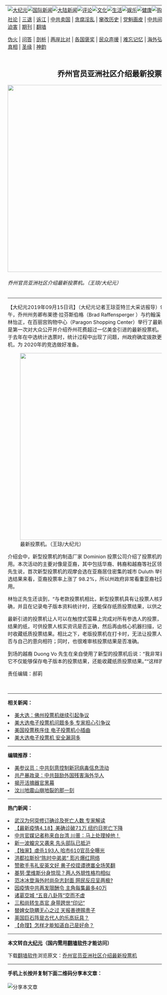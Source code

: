 <a name="1" id="1" target="_blank"></a><span id="1"></span>
<table align=center border="0"><tr><td colspan="2" VALIGN=TOP><a href="https://github.com/fibru2198/djy/blob/master/gb/nsc413.md#1"><img src="https://raw.githubusercontent.com/fibru2198/www/master/t/djy/1.jpg" title="大纪元"></a><a href="https://github.com/fibru2198/djy/blob/master/gb/n24hr.md#1"><img src="https://raw.githubusercontent.com/fibru2198/www/master/t/djy/3.jpg" title="国际新闻"></a><a href="https://github.com/fibru2198/djy/blob/master/gb/nsc413.md#1"><img src="https://raw.githubusercontent.com/fibru2198/www/master/t/djy/4.jpg" title="大陆新闻"></a><a href="https://github.com/fibru2198/djy/blob/master/gb/news392.md#1"><img src="https://raw.githubusercontent.com/fibru2198/www/master/t/djy/5.jpg" title="评论"></a><a href="https://github.com/fibru2198/djy/blob/master/gb/news2007.md#1"><img src="https://raw.githubusercontent.com/fibru2198/www/master/t/djy/6.jpg" title="文化"></a><a href="https://github.com/fibru2198/djy/blob/master/gb/news2008.md#1"><img src="https://raw.githubusercontent.com/fibru2198/www/master/t/djy/7.jpg" title="生活"></a><a href="https://github.com/fibru2198/djy/blob/master/gb/ncyule.md#1"><img src="https://raw.githubusercontent.com/fibru2198/www/master/t/djy/8.jpg" title="娱乐"></a><a href="https://github.com/fibru2198/djy/blob/master/gb/nsc1002.md#1"><img src="https://raw.githubusercontent.com/fibru2198/www/master/t/djy/9.jpg" title="健康"><a href="https://www.youlucky.com"><img src="https://raw.githubusercontent.com/fibru2198/www/master/t/djy/10.jpg" title="购物"></a><a href="https://donate.epochtimes.com/?utm_medium=epochtimes&utm_source=referral&utm_campaign=donate_button_djyarticleheader"><img src="https://raw.githubusercontent.com/fibru2198/www/master/t/djy/12.jpg" title="捐款"></a></td></tr>
<tr><td colspan="2" VALIGN=TOP><a target="_blank" href="https://github.com/fibru2198/djy/blob/master/gb/9p.md#1">社论</a> | <a target="_blank" href="https://github.com/fibru2198/djy/blob/master/gb/nf5657.md#1">三退</a> | <a target="_blank" href="https://github.com/fibru2198/djy/blob/master/gb/nf6124.md#1">诉江</a> | <a target="_blank" href="https://github.com/fibru2198/djy/blob/master/gb/nf1176117.md#1">中共卖国</a> | <a target="_blank" href="https://github.com/fibru2198/djy/blob/master/gb/nf5773.md#1">贪腐淫乱</a> | <a target="_blank" href="https://github.com/fibru2198/djy/blob/master/gb/nf1176115.md#1">窜改历史</a> | <a target="_blank" href="https://github.com/fibru2198/djy/blob/master/gb/nf1176107.md#1">党魁画皮</a> | <a target="_blank" href="https://github.com/fibru2198/djy/blob/master/gb/nf1320400.md#1">中共间谍</a> | <a target="_blank" href="https://github.com/fibru2198/djy/blob/master/gb/nf1176114.md#1">破坏传统</a> | <a target="_blank" href="https://github.com/fibru2198/ntdtv/blob/master/gb/prog447_1.md#1">恶贯满盈</a> | <a target="_blank" href="https://github.com/fibru2198/djy/blob/master/gb/ncid278.md#1">人权</a> | <a target="_blank" href="https://github.com/fibru2198/djy/blob/master/gb/nf1176111.md#1">迫害</a> | <a target="_blank" href="https://gitlab.com/szzdlab/mh-qikan/blob/master/README.md#1">期刊</a> | <a target="_blank" href="https://github.com/fibru2198/www/blob/master/README.md?zsrh#8">翻墙</a></p><p><a target="_blank" href="https://github.com/fibru2198/djy/blob/master/gb/nf5562.md#1">伪火</a> | <a target="_blank" href="https://github.com/fibru2198/djy/blob/master/gb/nf4378.md#1">问答</a> | <a target="_blank" href="https://github.com/fibru2198/djy/blob/master/gb/nf5792.md#1">剖析</a> | <a target="_blank" href="https://github.com/fibru2198/djy/blob/master/gb/nf5735.md#1">两岸比对</a> | <a target="_blank" href="https://github.com/fibru2198/djy/blob/master/gb/nf6119.md#1">各国褒奖</a> | <a target="_blank" href="https://github.com/fibru2198/djy/blob/master/gb/nf6120.md#1">民众声援</a> | <a target="_blank" href="https://github.com/fibru2198/djy/blob/master/gb/nf1188594.md#1">难忘记忆</a> | <a target="_blank" href="https://github.com/fibru2198/djy/blob/master/gb/nf3180.md#1">海外弘传</a> | <a target="_blank" href="https://github.com/fibru2198/djy/blob/master/gb/nf5410.md#1">万人上访</a> | <a target="_blank" href="https://github.com/fibru2198/ntdtv/blob/master/gb/prog1530_1.md#1">和平抗议</a> | <a target="_blank" href="https://github.com/fibru2198/djy/blob/master/gb/nf4386.md#1">支持</a> | <a target="_blank" href="https://github.com/fibru2198/djy/blob/master/gb/nf4389.md#1">真相</a> | <a target="_blank" href="https://github.com/fibru2198/djy/blob/master/gb/nf5790.md#1">圣缘</a> | <a target="_blank" href="https://github.com/fibru2198/djy/blob/master/gb/nf4786.md#1">神韵</a></td></tr>
<tr><td VALIGN=TOP width="626"><h2 align=center>乔州官员亚洲社区介绍最新投票机</h2>
<img width="600" src="https://i.epochtimes.com/assets/uploads/2019/09/3-9-600x400.jpg" />
<h6>乔州官员亚洲社区介绍最新投票机。（王琼/大纪元）
</h6>
<hr>
	<p>【大纪元2019年09月15日讯】（大纪元记者王琼亚特兰大采访报导）9月10日（星期二）下午，乔州州务卿布莱德·拉芬斯伯格（Brad Raffensperger ）与约翰溪（Johns Creek）市议员林怡正，在百丽宫购物中心（Paragon Shopping Center）举行了最新<ahref="https://github.com/fibru2198/djy/blob/master/gb/tag/%E6%8A%95%E7%A5%A8%E6%9C%BA.md#1">投票机</a>介绍会。本次活动是第一次对大众公开并介绍乔州花费超过一亿美金引进的最新投票机。市议员林怡正介绍说，由于去年在中选统计选票时，统计过程中出现了问题，州政府确定拨款更新已有 17 年历史的投票机，为 2020年的竞选做好准备。</p>
<figure id="attachment_11521405" style="width: 600px" class="wp-caption aligncenter"><ahref="https://i.epochtimes.com/assets/uploads/2019/09/2-14-e1568477973649.jpg"><img class="size-large wp-image-11521405" src="https://i.epochtimes.com/assets/uploads/2019/09/2-14-600x450.jpg" alt="" width="600" b="450" /></a><figcaption class="wp-caption-text">最新<ahref="https://github.com/fibru2198/djy/blob/master/gb/tag/%E6%8A%95%E7%A5%A8%E6%9C%BA.md#1">投票机</a>。（王琼/大纪元）</figcaption></figure>
<p>介绍会中，新型投票机的制造厂家 Dominion 投票公司介绍了投票机的使用，同时让到场观众试用。本次活动的主要对像是亚裔，其中包括华裔、韩裔和越裔等社区领袖都有到场观摩。林怡正先生说，首次新型投票机的观摩会选在亚裔居住密集的城市 Duluth 举行是因为从 2018 年的中选结果来看，亚裔投票率上涨了 98.2%，所以州政府非常看重亚裔社区是否熟悉新投票机的使用。</p>
<p>林怡正先生还谈到，“与老款投票机相比，新型投票机具有让投票人核实自己的选票结果是否正确，并且在记录电子版本资料统计时，还能保存纸质投票结果，以供之后核实投票资料使用。”</p>
<p>最新引进的投票机让人可以在触控式萤幕上完成对所有参选人的投票，然后列印出一张记录投票结果的纸，可供投票人核实资讯是否正确，然后再由核心机器扫描，记录电子版本投票结果，同时收藏纸质投票结果。相比之下，老版投票机在打卡时，无法让投票人自己核实所记录的结果是否与自己的意向相符；同时，也很难审核投票结果是否准确。</p>
<p>到场的越裔 Duong Vo 先生在亲自使用了新型的投票机后说：“我非常喜欢这台新型的投票机，它不仅能够保存电子版本的投票结果，还能收藏纸质投票结果。”“这样的投票结果更有保障。” ◇</p>
<p>责任编辑：郝莉</p>
<p>&nbsp;</p>
	
<hr>


<strong>相关新闻：</strong>
<li><a href="https://github.com/fibru2198/djy/blob/master/gb/4/11/2/n706390.md#1">美大选：佛州投票机继续引起争议</a></li>
<li><a href="https://github.com/fibru2198/djy/blob/master/gb/6/10/26/n1499345.md#1">美大选电子投票机问题多多 专家担心引争议</a></li>
<li><a href="https://github.com/fibru2198/djy/blob/master/gb/6/11/8/n1514692.md#1">美国投票秩序佳 电子投票机小插曲</a></li>
<li><a href="https://github.com/fibru2198/djy/blob/master/gb/12/10/24/n3712861.md#1">美大选电子投票机 安全漏洞多</a></li>
<hr>


<strong>编辑推荐：</strong>
<li><a href="https://github.com/onzhi266/djy/blob/master/gb/20/2/22/n11887949.md#1">美参议员：中共刻意控制新冠病毒信息流动</a></li>
<li><a href="https://github.com/tsiac2612/djy/blob/master/gb/19/3/27/n11142951.md#1" target="_blank">共产暴政录：中共鼓励外国残害海外华人</a></li><li><a href="https://github.com/fibru2198/djy/blob/master/gb/10/4/19/n2881569.md?dfh#1" target="_blank">揭开活摘器官黑幕</a></li><li><a href="https://github.com/tsiac2612/djy/blob/master/gb/19/5/22/n11273123.md#1" target="_blank">汶川地震山崩地裂的那一刻</a></li>
<hr>

<strong>热门新闻：</strong>
<li><a href="https://github.com/fibru2198/djy/blob/master/gb/20/4/17/n12038426.md#1">武汉为何突修订确诊及死亡人数 专家解读</a></li>
<li><a href="https://github.com/fibru2198/djy/blob/master/gb/20/4/17/n12040446.md#1">【最新疫情4.18】美确诊破71万 纽约日死亡下降</a></li>
<li><a href="https://github.com/fibru2198/djy/blob/master/gb/20/4/18/n12041315.md#1">中共官媒记者称来自台湾 川普：马上处理掉他！</a></li>
<li><a href="https://github.com/fibru2198/djy/blob/master/gb/20/4/17/n12039388.md#1">新一波蝗灾又袭来 先头部队已抵沪</a></li>
<li><a href="https://github.com/fibru2198/djy/blob/master/gb/20/4/15/n12031411.md#1">【独家】虐杀193人 哈市610官员全曝光</a></li>
<li><a href="https://github.com/fibru2198/djy/blob/master/gb/20/4/16/n12037498.md#1">洪都拉斯扮“陈时中弟弟” 影片爆红网络</a></li>
<li><a href="https://github.com/fibru2198/djy/blob/master/gb/20/4/15/n12033483.md#1">赞歌手韦礼安英文好 黄子佼提谭德塞全场笑翻</a></li>
<li><a href="https://github.com/fibru2198/djy/blob/master/gb/20/4/16/n12037155.md#1">基努·里维斯分身惊现？两人外貌性格均相似</a></li>
<li><a href="https://github.com/fibru2198/djy/blob/master/gb/20/4/17/n12039902.md#1">范冰冰登海外时尚杂志封面 网民反应呈两极?</a></li>
<li><a href="https://github.com/fibru2198/djy/blob/master/gb/20/4/17/n12040402.md#1">因疫情中共再发限酬令 主角每集最多40万</a></li>
<li><a href="https://github.com/fibru2198/djy/blob/master/gb/20/4/16/n12034842.md#1">诸葛空城  “五音八卦阵”空而不虚</a></li>
<li><a href="https://github.com/fibru2198/djy/blob/master/gb/20/3/25/n11972220.md#1">三和尚转生高官  身带跨世“印记”</a></li>
<li><a href="https://github.com/fibru2198/djy/blob/master/gb/20/4/16/n12037055.md#1">替婢女隐瞒无心之过 天报善德赐贵子</a></li>
<li><a href="https://github.com/fibru2198/djy/blob/master/gb/20/4/17/n12038775.md#1">英国巨石阵是古代人的乐高玩具？</a></li>
<li><a href="https://github.com/fibru2198/djy/blob/master/gb/20/4/14/n12029129.md#1">【命理】怎样才能知道自己是好命？</a></li>
<hr>

<strong>本文转自<a href="https://www.epochtimes.com">大纪元</a>（国内需用<a href="https://github.com/fibru2198/www/blob/master/README.md#8">翻墙软件</a>才能访问）</strong><p>下载<a href="https://github.com/fibru2198/www/blob/master/README.md#8">翻墙软件</a>浏览原文：<a href="https://www.epochtimes.com/gb/19/9/14/n11521392.htm">乔州官员亚洲社区介绍最新投票机</a></p><hr>

<strong>手机上长按并复制下面二维码分享本文章：</strong><br><br><img src="http://d1p1.ip.zn2.us/v.php?action=qrcode&url=https://github.com/fibru2198/djy/blob/master/gb/19/9/14/n11521392.md%231" title="分享本文章"></td><td VALIGN=TOP><a href="https://github.com/fibru2198/djy/blob/master/gb/16/1/21/n4622075.md?dfh#1" target="_blank"><img src="https://raw.githubusercontent.com/fibru2198/djy/master/gb/300/wei-f1.jpg" title="中共的伪火骗局"  alt="中共的伪火骗局"></a><br><a href="https://github.com/fibru2198/www/blob/master/README.md?dfh#9" target="_blank"><img src="https://raw.githubusercontent.com/fibru2198/djy/master/gb/300/yong-h.jpg" title="永恒的见证"  alt="永恒的见证"></a><br><a href="https://github.com/fibru2198/djy/blob/master/gb/13/9/29/n3974789.md?dfh#1" target="_blank"><img src="https://raw.githubusercontent.com/fibru2198/djy/master/gb/300/shang-lnz.jpg" title="善良女子被中共投男牢"  alt="善良女子被中共投男牢"></a><br><a href="https://github.com/fibru2198/djy/blob/master/gb/16/3/16/n4663449.md?dfh#1" target="_blank"><img src="https://raw.githubusercontent.com/fibru2198/djy/master/gb/300/huo-z3.jpg" title="警卫目击活摘器官"  alt="警卫目击活摘器官"></a><br><a href="https://github.com/fibru2198/djy/blob/master/gb/16/8/7/n8177641.md?dfh#1" target="_blank"><img src="https://raw.githubusercontent.com/fibru2198/djy/master/gb/300/huo-z4.jpg" title="证人描述活摘恐怖"  alt="证人描述活摘恐怖"></a><br><a href="https://github.com/fibru2198/djy/blob/master/gb/10/4/19/n2881569.md?dfh#1" target="_blank"><img src="https://raw.githubusercontent.com/fibru2198/djy/master/gb/300/huo-z1.jpg" title="揭开活摘器官黑幕"  alt="揭开活摘器官黑幕"></a><br><a href="https://github.com/fibru2198/djy/blob/master/gb/10/11/7/n3077476.md?dfh#1" target="_blank"><img src="https://raw.githubusercontent.com/fibru2198/djy/master/gb/300/ma-ks.jpg" title="马克思的成魔之路"  alt="马克思的成魔之路"></a><br><a href="https://github.com/fibru2198/djy/blob/master/gb/14/6/9/n4173977.md?dfh#1" target="_blank"><img src="https://raw.githubusercontent.com/fibru2198/djy/master/gb/300/chang-zs.jpg" title="藏字石 蕴天机"  alt="藏字石 蕴天机"></a><br><a href="https://github.com/fibru2198/djy/blob/master/gb/18/5/10/n10381511.md?dfh#1" target="_blank"><img src="https://raw.githubusercontent.com/fibru2198/djy/master/gb/300/st1.jpg" title="关注3亿人三退"  alt="关注3亿人三退"></a><br><a href="https://github.com/fibru2198/djy/blob/master/gb/18/3/21/n10237682.md?dfh#1" target="_blank"><img src="https://raw.githubusercontent.com/fibru2198/djy/master/gb/300/jie-t.jpg" title="解体中共复兴中华"  alt="解体中共复兴中华"></a><br><a href="https://github.com/fibru2198/djy/blob/master/gb/9/2/9/n2422991.md?dfh#1" target="_blank"><img src="https://raw.githubusercontent.com/fibru2198/djy/master/gb/300/gao-zs.jpg" title="中共迫害良心律师"  alt="中共迫害良心律师"></a><br><a href="https://github.com/fibru2198/djy/blob/master/gb/18/12/9/n10900044.md?dfh#1" target="_blank"><img src="https://raw.githubusercontent.com/fibru2198/djy/master/gb/300/sj1.jpg" title="303万人举报江泽民"  alt="303万人举报江泽民"></a><br><a href="https://github.com/fibru2198/djy/blob/master/gb/18/8/28/n10672014.md?dfh#1" target="_blank"><img src="https://raw.githubusercontent.com/fibru2198/djy/master/gb/300/sj2.jpg" title="这些官员为何起诉江泽民"  alt="这些官员为何起诉江泽民"></a><br><a href="https://github.com/fibru2198/djy/blob/master/gb/8/12/18/n2367165.md?dfh#1" target="_blank"><img src="https://raw.githubusercontent.com/fibru2198/djy/master/gb/300/liangan.jpg" title="海峡两岸的强烈对比"  alt="海峡两岸的强烈对比"></a><br><a href="https://github.com/fibru2198/djy/blob/master/gb/15/12/10/n4593139.md?dfh#1" target="_blank"><img src="https://raw.githubusercontent.com/fibru2198/djy/master/gb/300/jia-ndzl.jpg" title="加拿大总理的贺信"  alt="加拿大总理的贺信"></a><br><a href="https://github.com/fibru2198/djy/blob/master/gb/11/6/17/n3289382.md?dfh#1" target="_blank"><img src="https://raw.githubusercontent.com/fibru2198/djy/master/gb/300/xiao-wd.jpg" title="探寻真相兼听则明"  alt="探寻真相兼听则明"></a><br><a href="https://github.com/fibru2198/djy/blob/master/gb/18/10/27/n10812623.md?dfh#1" target="_blank"><img src="https://raw.githubusercontent.com/fibru2198/djy/master/gb/300/yindu.jpg" title="印度媒体报道东方"  alt="印度媒体报道东方"></a><br><a href="https://github.com/fibru2198/djy/blob/master/gb/18/6/9/n10469652.md?dfh#1" target="_blank"><img src="https://raw.githubusercontent.com/fibru2198/djy/master/gb/300/xie-j.jpg" title="不一样的海外校园"  alt="不一样的海外校园"></a><br><a href="https://github.com/fibru2198/djy/blob/master/gb/7/4/5/n1669415.md?dfh#1" target="_blank"><img src="https://raw.githubusercontent.com/fibru2198/djy/master/gb/300/li-up.jpg" title="从大师到徒弟的传奇"  alt="从大师到徒弟的传奇"></a><br><a href="https://github.com/fibru2198/djy/blob/master/gb/17/5/26/n9191512.md?dfh#1" target="_blank"><img src="https://raw.githubusercontent.com/fibru2198/djy/master/gb/300/zfl2.jpg" title="亿万人与东方一本奇书"  alt="亿万人与东方一本奇书"></a><br><a href="https://github.com/fibru2198/djy/blob/master/gb/13/11/27/n4020290.md?dfh#1" target="_blank"><img src="https://raw.githubusercontent.com/fibru2198/djy/master/gb/300/zhen-h.jpg" title="大陆见不到的震撼场面"  alt="大陆见不到的震撼场面"></a><br><a href="https://github.com/fibru2198/djy/blob/master/gb/15/7/17/n4482910.md?dfh#1" target="_blank"><img src="https://raw.githubusercontent.com/fibru2198/djy/master/gb/300/dalu-sk.jpg" title="人心向善 大陆当初盛况"  alt="人心向善 大陆当初盛况"></a><br><a href="https://github.com/fibru2198/djy/blob/master/gb/19/1/5/n10955468.md?dfh#1" target="_blank"><img src="https://raw.githubusercontent.com/fibru2198/djy/master/gb/300/zfl1.jpg" title="追寻真理 这书讲什么"  alt="追寻真理 这书讲什么"></a><br><a href="https://github.com/fibru2198/www/blob/master/README.md?dfh#1" target="_blank"><img src="https://raw.githubusercontent.com/fibru2198/djy/master/gb/300/fq1.jpg" title="下载免费翻墙软件"  alt="下载免费翻墙软件"></a><br></td></tr></table>
